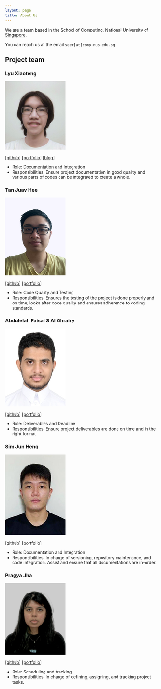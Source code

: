 ```yaml
---
layout: page
title: About Us
---
```


We are a team based in the [School of Computing, National University of Singapore](http://www.comp.nus.edu.sg).

You can reach us at the email `seer[at]comp.nus.edu.sg`

## Project team

### Lyu Xiaoteng

<img src="images/rye-catcher.png" width="200px">

[[github](https://github.com/Rye-Catcher)]
[[portfolio](team/rye-catcher.md)]
[[blog](https://x1a0teng.page/posts/about/)]

* Role: Documentation and Integration
* Responsibilities: Ensure project documentation in good quality 
and various parts of codes can be integrated to create a whole.

### Tan Juay Hee

<img src="images/juayhee.png" width="200px">

[[github](http://github.com/juayhee)]
[[portfolio](team/juayhee.md)]

* Role: Code Quality and Testing
* Responsibilities: Ensures the testing of the project is done properly and on time; looks
after code quality and ensures adherence to coding standards.

### Abdulelah Faisal S Al Ghrairy

<img src="images/aalghrairy.png" width="200px">

[[github](http://github.com/aalghrairy)] [[portfolio](team/aalghrairy.md)]

* Role:  Deliverables and Deadline
* Responsibilities: Ensure project deliverables are done on time and in the right format

### Sim Jun Heng

<img src="images/simjunheng.png" width="200px">

[[github](http://github.com/simjunheng)]
[[portfolio](team/simjunheng.md)]

* Role: Documentation and Integration
* Responsibilities: In charge of versioning, repository maintenance, and code integration. Assist and ensure
that all documentations are in-order.


### Pragya Jha

<img src="images/PrgJ.png" width="200px">

[[github](http://github.com/PrgJ)]
[[portfolio](team/PrgJ.md)]

* Role: Scheduling and tracking
* Responsibilities: In charge of defining, assigning, and tracking project tasks.
